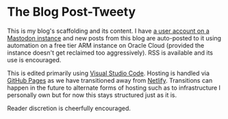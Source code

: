 # The Blog Post-Tweety

This is my blog's scaffolding and its content.  I have [a user account on a Mastodon instance](https://ubuntu.social/@alpacaherder) and new posts from this blog are auto-posted to it using automation on a free tier ARM instance on Oracle Cloud (provided the instance doesn't get reclaimed too aggressively).  RSS is available and its use is encouraged.  

This is edited primarily using [Visual Studio Code](https://en.wikipedia.org/w/index.php?title=Visual_Studio_Code&oldid=1128781165).  Hosting is handled via [GitHub Pages](https://simple.wikipedia.org/w/index.php?title=GitHub&oldid=8334105#GitHub_Pages) as we have transitioned away from [Netlify](https://en.wikipedia.org/w/index.php?title=Netlify&oldid=1137585522).  Transitions can happen in the future to alternate forms of hosting such as to infrastructure I personally own but for now this stays structured just as it is.  

Reader discretion is cheerfully encouraged.
